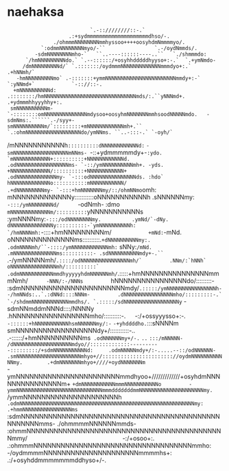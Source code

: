 # naehaksa
                               `.-::////////::-.`                            
                        .:+sydmmmmmmmmmmmmmmmmmmmmdhso/-.                      
                   ./ohmmmNNNNNNNNmmhyssoo++++oosyhdmNmmmmyo/.                  
               `:odmmNNNNNNNNmyo/-``                `.-/oydNmmds/.            
             -sdmNNNNNNNNmho-`   ``..----::::::----..``   `./shmmmdo:        
          `/hmNNNNNNNNNdo.` `.--::::::/+osyhhdddddhyyso+:-.`  `.+ymNmdo-                                                            
         /dmNNNNNNNNNd/` `.:::::::/oydmmmNNNNNNNNNNNNNmmmdyo+:.`  .+hNNmh/`                                                         
       -hmNNNNNNNNNmo` .-:::::::+ymmNNNNNNNNNNNNNNNNNNNNNNNmmdy+:-` `:yNNmd+`            `-:://::-.                                 
      +mNNNNNNNNNNd: .::::::::/hmNNNNNNNNNNNNNNNNNNNNNNNNNNNNNNmds/:.``yNNNmd+.       .+ydmmmhhyyyhhy+:.                            
     smNNNNNNNNNNm-`-::::::::omNNNNNNNNNNNNNNmdysoo+oosyhmNNNNNNNmmhsoodNNNNNmdo.   -sdmNms:.``````.-/syy+-                         
    smNNNNNNNNNNm/`:::::::::+mNNNNNNNNNNNNmh+.``        `.:ohmNNNNNNNNNNNNNNNNNNdo/ymNNms. ``..-:::-.` `-oyh/`                      
   /mNNNNNNNNNNNh`::::::::::dNNNNNNNNNNNNd:`                `-smNNNNNNNNNNNNNNNNNNmNNms- `-::+ydmmmmmdy+-``:ydo.                    
  `mNNNNNNNNNNNN+::::::::::+NNNNNNNNNNNNd.                     .odNNNNNNNNNNNNNNNNNms- `-::/ymNNNNNNNNNNmh+. -yds.                  
  +NNNNNNNNNNNNN/::::::::::+NNNNNNNNNNNN+                        .odNNNNNNNNNNNNNmy- `-:::odNNNNNNNNNNNNNNNds. :hdo`                
  hNNNNNNNNNNNNNo:::::::::::mNNNNNNNNNNN/                          .+dNNNNNNNNNmy- `-:::+hmNNNNNNNmy/::/ohmNNmo``omh:               
  mNNNNNNNNNNNNNy:::::::::::oNNNNNNNNNNNh                            .sNNNNNNmy: `-:::/ymNNNNNNNNd/      `-odNmh- :dmo`             
  mNNNNNNNNNNNNNm/::::::::::`yNNNNNNNNNNNs`                        `:ymNNNNmy:``-:::/odNNNNNNNNmy.          .ymNd/`-dNy.            
  dNNNNNNNNNNNNNNy::::::::::-`ymNNNNNNNNNNh:                     `/hmNNNNmh:``-::::+hmNNNNNNNNNm/`            +mNd:`-mNd.           
  oNNNNNNNNNNNNNNms::::::::::.`+dNNNNNNNNNNmy:.                .odmNNNNmh/``-::::/ymNNNNNNNNNNNNmh:`           sNNy:`/mNd.          
  .mNNNNNNNNNNNNNNms::::::::::- .sdNNNNNNNNNNmdy+-.``     `.-/ymNNNNNmh/``.::::/odNNNNNNNNNNNNNNNNmh/`         .NNm/:`hNNh`         
   oNNNNNNNNNNNNNNNmh/::::::::::` .odmNNNNNNNNNNNmmdhyyyyyhdmNNNNNNmh/``.:::::+hmNNNNNNNNNNNNNNNmmmNmh/`       -NNN/:-/NNNs         
   `hNNNNNNNNNNNNNNNNdo/:::::::::-` `:sdmNNNNNNNNNNNNNNNNNNNNNNNmdy/``.:::::/ymNNNNNNNNNNNNNNNNh--/hmNNds:..`.:dNNd::::NNNm-        
    .dNNNNNNNNNNNNNNNNmho/:::::::::-.` `-/shdmmNNNNNNNNNNNNmmdhs/. `.:::::/sdNNNNNNNNNNNNNNNNNNy``  -sdmNNmddmNNNd::::/NNNNy        
     .hNNNNNNNNNNNNNNNNNmho/::::::::::-.`   `-:/+ossyyysso+:-.   `-::::::+hNNNNNNNNNNNhsmNNNNNNmy/:-` `-+yhddddho.`:::sNNNNm`       
      `smNNNNNNNNNNNNNNNNNNdy+/:::::::::::-..``             ``.-::::::/+hmNNNNNNNNNNms` .odNNNNNNmy+/-.`   `..`  `:::/mNNNNN-       
        /dNNNNNNNNNNNNNNNNNNNmdyo//:::::::::::::----------:::::::::/+sdmNNNNNNNNNNNd:     .odmNNNNNmdy+/:-.....--::/odNNNNNN-       
         .smNNNNNNNNNNNNNNNNNNNNNmhyo+//::::::::::::::::::::::://oydmNNNNNNNNNNNNmy.        .+dmNNNNNNNmhyo+////+oydNNNNNNNm`       
           -ymNNNNNNNNNNNNNNNNNNNNNNNmmdhyoo+/////////////+osyhdmNNNNNNNNNNNNNNNm+            `+dmNNNNNNNNNNNmmmNNNNNNNNNNNo        
             -ymmNNNNNNNNNNNNNNNNNNNNNNNNNNNNmmmdddddddmmNNNNNNNNNNNNNNNNNNNNNmy.               `/ymmNNNNNNNNNNNNNNNNNNNNNh`        
               .odmNNNNNNNNNNNNNNNNNNNNNNNNNNNNNNNNNNNNNNNNNNNNNNNNNNNNNNNNNmy:                    .+hmmNNNNNNNNNNNNNNNNms`         
                  :sdmNNNNNNNNNNNNNNNNNNNNNNNNNNNNNNNNNNNNNNNNNNNNNNNNNNNmms-                         ./ohmmmmNNNNNNmmds-           
                     :ohmmNNNNNNNNNNNNNNNNNNNNNNNNNNNNNNNNNNNNNNNNNNNNmmy/`                               `-:/+osoo+:.              
                        .:ohmmmNNNNNNNNNNNNNNNNNNNNNNNNNNNNNNNNNNNmmho:`                                                            
                            `-/oydmmmmNNNNNNNNNNNNNNNNNNNNNmmmmhs+:`                                                                
                                  `.:/+osyhddmmmmmmmddhyso+/-.  

